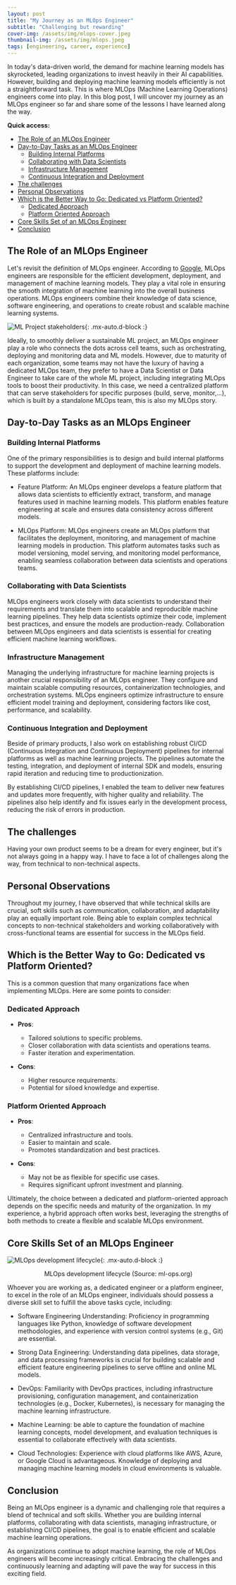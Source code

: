 ```yaml
---
layout: post
title: "My Journey as an MLOps Engineer"
subtitle: "Challenging but rewarding"
cover-img: /assets/img/mlops-cover.jpeg
thumbnail-img: /assets/img/mlops.jpeg
tags: [engineering, career, experience]
---
```


In today's data-driven world, the demand for machine learning models has skyrocketed, leading organizations to invest heavily in their AI capabilities. However, building and deploying machine learning models efficiently is not a straightforward task. This is where MLOps (Machine Learning Operations) engineers come into play. In this blog post, I will uncover my journey as an MLOps engineer so far and share some of the lessons I have learned along the way.

**Quick access:**

- [The Role of an MLOps Engineer](#the-role-of-an-mlops-engineer)
- [Day-to-Day Tasks as an MLOps Engineer](#day-to-day-tasks-as-an-mlops-engineer)
  - [Building Internal Platforms](#building-internal-platforms)
  - [Collaborating with Data Scientists](#collaborating-with-data-scientists)
  - [Infrastructure Management](#infrastructure-management)
  - [Continuous Integration and Deployment](#continuous-integration-and-deployment)
- [The challenges](#the-challenges)
- [Personal Observations](#personal-observations)
- [Which is the Better Way to Go: Dedicated vs Platform Oriented?](#which-is-the-better-way-to-go-dedicated-vs-platform-oriented)
  - [Dedicated Approach](#dedicated-approach)
  - [Platform Oriented Approach](#platform-oriented-approach)
- [Core Skills Set of an MLOps Engineer](#core-skills-set-of-an-mlops-engineer)
- [Conclusion](#conclusion)

## The Role of an MLOps Engineer

Let's revisit the definition of MLOps engineer. According to [Google](https://cloud.google.com/solutions/machine-learning/mlops-continuous-delivery-and-automation-pipelines-in-machine-learning), MLOps engineers are responsible for the efficient development, deployment, and management of machine learning models. They play a vital role in ensuring the smooth integration of machine learning into the overall business operations. MLOps engineers combine their knowledge of data science, software engineering, and operations to create robust and scalable machine learning systems.

![ML Project stakeholders](/assets/img/ml-stakeholders.png){: .mx-auto.d-block :}

Ideally, to smoothly deliver a sustainable ML project, an MLOps engineer play a role who connects the dots across cell teams, such as orchestrating, deploying and monitoring data and ML models. However, due to maturity of each organization, some teams may not have the luxury of having a dedicated MLOps team, they prefer to have a Data Scientist or Data Engineer to take care of the whole ML project, including integrating MLOps tools to boost their productivity. In this case, we need a centralized platform that can serve stakeholders for specific purposes (build, serve, monitor,...), which is built by a standalone MLOps team, this is also my MLOps story.

## Day-to-Day Tasks as an MLOps Engineer

### Building Internal Platforms

One of the primary responsibilities is to design and build internal platforms to support the development and deployment of machine learning models. These platforms include:

- Feature Platform: An MLOps engineer develops a feature platform that allows data scientists to efficiently extract, transform, and manage features used in machine learning models. This platform enables feature engineering at scale and ensures data consistency across different models.

- MLOps Platform: MLOps engineers create an MLOps platform that facilitates the deployment, monitoring, and management of machine learning models in production. This platform automates tasks such as model versioning, model serving, and monitoring model performance, enabling seamless collaboration between data scientists and operations teams.

### Collaborating with Data Scientists

MLOps engineers work closely with data scientists to understand their requirements and translate them into scalable and reproducible machine learning pipelines. They help data scientists optimize their code, implement best practices, and ensure the models are production-ready. Collaboration between MLOps engineers and data scientists is essential for creating efficient machine learning workflows.

### Infrastructure Management

Managing the underlying infrastructure for machine learning projects is another crucial responsibility of an MLOps engineer. They configure and maintain scalable computing resources, containerization technologies, and orchestration systems. MLOps engineers optimize infrastructure to ensure efficient model training and deployment, considering factors like cost, performance, and scalability.

### Continuous Integration and Deployment

Beside of primary products, I also work on establishing robust CI/CD (Continuous Integration and Continuous Deployment) pipelines for internal platforms as well as machine learning projects. The pipelines automate the testing, integration, and deployment of internal SDK and models, ensuring rapid iteration and reducing time to productionization.

By establishing CI/CD pipelines, I enabled the team to deliver new features and updates more frequently, with higher quality and reliability. The pipelines also help identify and fix issues early in the development process, reducing the risk of errors in production.

## The challenges

Having your own product seems to be a dream for every engineer, but it's not always going in a happy way. I have to face a lot of challenges along the way, from technical to non-technical aspects.

## Personal Observations

Throughout my journey, I have observed that while technical skills are crucial, soft skills such as communication, collaboration, and adaptability play an equally important role. Being able to explain complex technical concepts to non-technical stakeholders and working collaboratively with cross-functional teams are essential for success in the MLOps field.

## Which is the Better Way to Go: Dedicated vs Platform Oriented?

This is a common question that many organizations face when implementing MLOps. Here are some points to consider:

### Dedicated Approach

- **Pros**:
  - Tailored solutions to specific problems.
  - Closer collaboration with data scientists and operations teams.
  - Faster iteration and experimentation.

- **Cons**:
  - Higher resource requirements.
  - Potential for siloed knowledge and expertise.

### Platform Oriented Approach

- **Pros**:
  - Centralized infrastructure and tools.
  - Easier to maintain and scale.
  - Promotes standardization and best practices.

- **Cons**:
  - May not be as flexible for specific use cases.
  - Requires significant upfront investment and planning.

Ultimately, the choice between a dedicated and platform-oriented approach depends on the specific needs and maturity of the organization. In my experience, a hybrid approach often works best, leveraging the strengths of both methods to create a flexible and scalable MLOps environment.

## Core Skills Set of an MLOps Engineer

![MLOps development lifecycle](https://ml-ops.org/img/mlops-loop-en.jpg){: .mx-auto.d-block :}
<p align = "center">
MLOps development lifecycle (Source: ml-ops.org)
</p>

Whoever you are working as, a dedicated engineer or a platform engineer, to excel in the role of an MLOps engineer, individuals should possess a diverse skill set to fulfill the above tasks cycle, including:

- Software Engineering Understanding: Proficiency in programming languages like Python, knowledge of software development methodologies, and experience with version control systems (e.g., Git) are essential.

- Strong Data Engineering: Understanding data pipelines, data storage, and data processing frameworks is crucial for building scalable and efficient feature engineering pipelines to serve offline and online ML models.

- DevOps: Familiarity with DevOps practices, including infrastructure provisioning, configuration management, and containerization technologies (e.g., Docker, Kubernetes), is necessary for managing the machine learning infrastructure.

- Machine Learning: be able to capture the foundation of machine learning concepts, model development, and evaluation techniques is essential to collaborate effectively with data scientists.

- Cloud Technologies: Experience with cloud platforms like AWS, Azure, or Google Cloud is advantageous. Knowledge of deploying and managing machine learning models in cloud environments is valuable.

## Conclusion

Being an MLOps engineer is a dynamic and challenging role that requires a blend of technical and soft skills. Whether you are building internal platforms, collaborating with data scientists, managing infrastructure, or establishing CI/CD pipelines, the goal is to enable efficient and scalable machine learning operations.

As organizations continue to adopt machine learning, the role of MLOps engineers will become increasingly critical. Embracing the challenges and continuously learning and adapting will pave the way for success in this exciting field.
